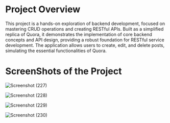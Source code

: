 # Project Overview

This project is a hands-on exploration of backend development, focused on mastering CRUD operations and creating RESTful APIs. Built as a simplified replica of Quora, it demonstrates the implementation of core backend concepts and API design, providing a robust foundation for RESTful service development. The application allows users to create, edit, and delete posts, simulating the essential functionalities of Quora.

# ScreenShots of the Project

![Screenshot (227)](https://github.com/user-attachments/assets/24a0ef43-89b5-4942-a345-4a873dda7f40)

![Screenshot (228)](https://github.com/user-attachments/assets/49d9af04-be22-4fea-a0c2-58827c664795)

![Screenshot (229)](https://github.com/user-attachments/assets/20d6571c-4f72-48dd-8b9b-e6bbf58befd6)

![Screenshot (230)](https://github.com/user-attachments/assets/8e8f9f5f-bab6-4e1f-8427-37886f84fe96)



